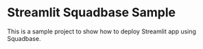 # Streamlit Squadbase Sample

This is a sample project to show how to deploy Streamlit app using Squadbase.
